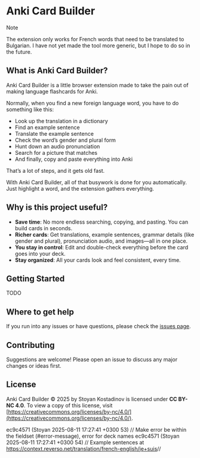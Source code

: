 # Anki Card Builder

> [!NOTE]
> The extension only works for French words that need to be translated to Bulgarian. I have not yet made the tool more generic, but I hope to do so in the future.

## What is Anki Card Builder?

Anki Card Builder is a little browser extension made to take the pain out of making language flashcards for Anki.

Normally, when you find a new foreign language word, you have to do something like this:

- Look up the translation in a dictionary
- Find an example sentence
- Translate the example sentence
- Check the word’s gender and plural form
- Hunt down an audio pronunciation
- Search for a picture that matches
- And finally, copy and paste everything into Anki

That’s a lot of steps, and it gets old fast.

With Anki Card Builder, all of that busywork is done for you automatically.
Just highlight a word, and the extension gathers everything.

## Why is this project useful?

- **Save time**: No more endless searching, copying, and pasting. You can build cards in seconds.
- **Richer cards**: Get translations, example sentences, grammar details (like gender and plural), pronunciation audio, and images—all in one place.
- **You stay in control**: Edit and double-check everything before the card goes into your deck.
- **Stay organized**: All your cards look and feel consistent, every time.

## Getting Started

TODO

## Where to get help

If you run into any issues or have questions, please check the [issues page](https://github.com/stoyanK7/anki-card-builder/issues).

## Contributing

Suggestions are welcome! Please open an issue to discuss any major changes or ideas first.

## License

Anki Card Builder © 2025 by Stoyan Kostadinov is licensed under **CC BY-NC 4.0**. To view a copy of this license, visit [https://creativecommons.org/licenses/by-nc/4.0/](https://creativecommons.org/licenses/by-nc/4.0/).

ec9c4571 (Stoyan 2025-08-11 17:27:41 +0300 53) // Make error be within the fieldset (#error-message), error for deck names
ec9c4571 (Stoyan 2025-08-11 17:27:41 +0300 54) // Example sentences at <https://context.reverso.net/translation/french-english/je+suis>//
